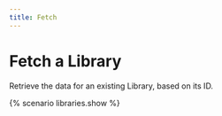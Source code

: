 ```yaml
---
title: Fetch
---
```


# Fetch a Library

Retrieve the data for an existing Library, based on its ID.

{% scenario libraries.show %}
